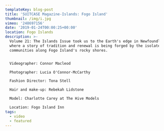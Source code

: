 ```yaml
---
templateKey: blog-post
title: 'SUITCASE Magazine-Islands: Fogo Island'
thumbnail: /img/i.jpg
vimeo: '248697156'
date: '2019-01-24T00:00:25+00:00'
location: Fogo Islands
description: >-
  Volume 21: The Islands Issue took us to the Earth's edge in Newfoundland,
  where a story of tradition and renewal is being forged by the isolated
  communities along Fogo Island's rocky shores.


  Videographer: Connor Macleod

  Photographer: Lucia O'Connor-McCarthy 

  Fashion Director: Tona Stell

  Hair and make-up: Rebekah Lidstone 

  Model: Charlotte Carey at The Hive Models 

  Location: Fogo Island Inn
tags:
  - video
  - featured
---
```


